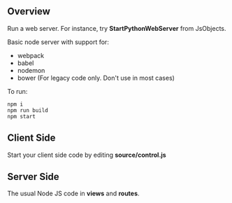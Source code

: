 ## Overview

Run a web server. For instance, try **StartPythonWebServer** from JsObjects.

Basic node server with support for:

- webpack
- babel
- nodemon
- bower (For legacy code only. Don't use in most cases)

To run:

    npm i
    npm run build
    npm start

## Client Side

Start your client side code by editing **source/control.js**

## Server Side

The usual Node JS code in **views** and **routes**.
